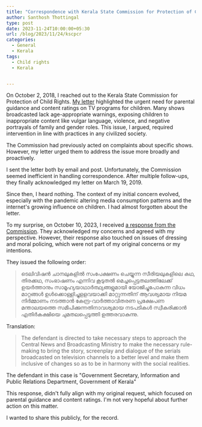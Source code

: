 ```yaml
---
title: "Correspondence with Kerala State Commission for Protection of Child Rights"
author: Santhosh Thottingal
type: post
date: 2023-11-24T10:00:00+05:30
url: /blog/2023/11/24/kscpcr
categories:
  - General
  - Kerala
tags:
  - Child rights
  - Kerala


---
```



On October 2, 2018, I reached out to the Kerala State Commission for Protection of Child Rights. [My letter](/documents/Television_content_and_parental_guidance.pdf) highlighted the urgent need for parental guidance and content ratings on TV programs for children. Many shows broadcasted lack age-appropriate warnings, exposing children to inappropriate content like vulgar language, violence, and negative portrayals of family and gender roles. This issue, I argued, required intervention in line with practices in any civilized society.

The Commission had previously acted on complaints about specific shows. However, my letter urged them to address the issue more broadly and proactively.

I sent the letter both by email and post. Unfortunately, the Commission seemed inefficient in handling correspondence. After multiple follow-ups, they finally acknowledged my letter on March 19, 2019.

Since then, I heard nothing. The context of my initial concern evolved, especially with the pandemic altering media consumption patterns and the internet's growing influence on children. I had almost forgotten about the letter.

To my surprise, on October 10, 2023, I received [a response from the Commission](/documents/kscpcr-20231010-626.pdf). They acknowledged my concerns and agreed with my perspective. However, their response also touched on issues of dressing and moral policing, which were not part of my original concerns or my intentions.

They issued the following order:

> ടെലിവിഷന്‍ ചാനലുകളില്‍ സംപേക്ഷണം ചെയ്യുന്ന സീരിയലുകളിലെ കഥ, തിരക്കഥ, സംഭാഷണം എന്നിവ കൂടുതല്‍ മെച്ചപ്പെട്ടതലത്തിലേക്ക്‌ ഉയര്‍ത്താനും സാമൂഹ്യയാഥാര്‍ത്ഥ്യങ്ങളുമായി യോജിച്ചുപോകുന്ന വിധം മാറ്റങ്ങള്‍ ഉള്‍ക്കൊള്ളിച്ചുളളവയാക്കി മാറ്റുന്നതിന്‌ ആവശ്യമായ നിയമ നിര്‍മ്മാണം നടത്താന്‍ കേന്ദ്ര-വാര്‍ത്താവിതരണ പ്രക്ഷേപണ മന്താലയത്തെ സമീപിക്കുന്നതിനാവശ്യമായ നടപടികള്‍ സ്വീകരിക്കാന്‍ എതിര്‍കക്ഷിയെ ചുമതലപ്പെടുത്തി ഉത്തരവാകുന്നു.

Translation:

>The defendant is directed to take necessary steps to approach the Central News and Broadcasting Ministry to make the necessary rule-making to bring the story, screenplay and dialogue of the serials broadcasted on television channels to a better level and make them inclusive of changes so as to be in harmony with the social realities.

The defendant in this case is "Government Secretary, Information and Public Relations Department, Government of Kerala"

This response, didn't fully align with my original request, which focused on parental guidance and content ratings. I'm not very hopeful about further action on this matter.

I wanted to share this publicly, for the record.
